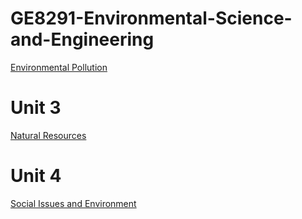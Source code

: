 # GE8291-Environmental-Science-and-Engineering
[Environmental Pollution](https://docs.google.com/presentation/d/e/2PACX-1vRE8HoghtgyrIVJZADVEKa_uvcoqTXk2LADhSOsMwLNYZrZM1CT2c_A14gi50Vqm4UG9u7KlagLgWNb/pub?start=false&loop=false&delayms=3000]SoilP)

# Unit 3
[Natural Resources](https://docs.google.com/presentation/d/e/2PACX-1vTfBmEerVldUQbm5W17_SbttY_atyVvkchEaTgI2bLR-Ra08JbwjOccnYUfU1QF4d5pUDKOTm7W3mW-/pub?start=false&loop=false&delayms=3000)
# Unit 4
[Social Issues and Environment](https://docs.google.com/presentation/d/1NQ4quS__Jh5isBW8ufQAiZwvCMnRkn5vFaXwVaP8mys/edit#slide=id.p1)
